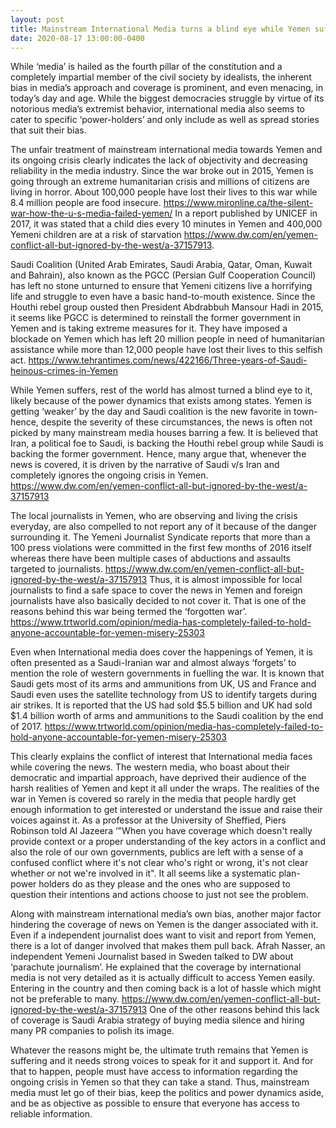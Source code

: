 ```yaml
---
layout: post
title: Mainstream International Media turns a blind eye while Yemen suffers
date: 2020-08-17 13:00:00-0400
---
```



While ‘media’ is hailed as the fourth pillar of the constitution and a completely impartial member of the civil society by idealists, the inherent bias in media’s approach and coverage is prominent, and even menacing, in today’s day and age. While the biggest democracies struggle by virtue of its notorious media’s extremist behavior, international media also seems to cater to specific ‘power-holders’ and only include as well as spread stories that suit their bias.

The unfair treatment of mainstream international media towards Yemen and its ongoing crisis clearly indicates the lack of objectivity and decreasing reliability in the media industry. Since the war broke out in 2015, Yemen is going through an extreme humanitarian crisis	 and millions of citizens are living in horror. About 100,000 people have lost their lives to this war while 8.4 million people are food insecure. https://www.mironline.ca/the-silent-war-how-the-u-s-media-failed-yemen/  In a report published by UNICEF in 2017, it was stated that a child dies every 10 minutes in Yemen and 400,000 Yemeni children are at a risk of starvation https://www.dw.com/en/yemen-conflict-all-but-ignored-by-the-west/a-37157913. 

Saudi Coalition (United Arab Emirates, Saudi Arabia, Qatar, Oman, Kuwait and Bahrain), also known as the PGCC (Persian Gulf Cooperation Council) has left no stone unturned to ensure that Yemeni citizens live a horrifying life and struggle to even have a basic hand-to-mouth existence. Since the Houthi rebel group ousted then President Abdrabbuh Mansour Hadi in 2015, it seems like PGCC is determined to reinstall the former government in Yemen and is taking extreme measures for it. They have imposed a blockade on Yemen which has left 20 million people in need of humanitarian assistance while more than 12,000 people have lost their lives to this selfish act. https://www.tehrantimes.com/news/422166/Three-years-of-Saudi-heinous-crimes-in-Yemen 

While Yemen suffers, rest of the world has almost turned a blind eye to it, likely because of the power dynamics that exists among states. Yemen is getting ‘weaker’ by the day and Saudi coalition is the new favorite in town- hence, despite the severity of these circumstances, the news is often not picked by many mainstream media houses barring a few. It is believed that Iran, a political foe to Saudi, is backing the Houthi rebel group while Saudi is backing the former government. Hence, many argue that, whenever the news is covered, it is driven by the narrative of Saudi v/s Iran and completely ignores the ongoing crisis in Yemen. https://www.dw.com/en/yemen-conflict-all-but-ignored-by-the-west/a-37157913 

The local journalists in Yemen, who are observing and living the crisis everyday, are also compelled to not report any of it because of the danger surrounding it. The Yemeni Journalist Syndicate reports that more than a 100 press violations were committed in the first few months of 2016 itself whereas there have been multiple cases of abductions and assaults targeted to journalists. https://www.dw.com/en/yemen-conflict-all-but-ignored-by-the-west/a-37157913 Thus, it is almost impossible for local journalists to find a safe space to cover the news in Yemen and foreign journalists have also basically decided to not cover it. That is one of the reasons behind this war being termed the ‘forgotten war’. https://www.trtworld.com/opinion/media-has-completely-failed-to-hold-anyone-accountable-for-yemen-misery-25303

Even when International media does cover the happenings of Yemen, it is often presented as a Saudi-Iranian war and almost always ‘forgets’ to mention the role of western governments in fuelling the war. It is known that Saudi gets most of its arms and ammunitions from UK, US and France and Saudi even uses the satellite technology from US to identify targets during air strikes. It is reported that the US had sold $5.5 billion and UK had sold $1.4 billion worth of arms and ammunitions to the Saudi coalition by the end of 2017. https://www.trtworld.com/opinion/media-has-completely-failed-to-hold-anyone-accountable-for-yemen-misery-25303 

This clearly explains the conflict of interest that International media faces while covering the news. The western media, who boast about their democratic and impartial approach, have deprived their audience of the harsh realities of Yemen and kept it all under the wraps. The realities of the war in Yemen is covered so rarely in the media that people hardly get enough information to get interested or understand the issue and raise their voices against it. As a professor at the University of Sheffied, Piers Robinson told Al Jazeera ‘"When you have coverage which doesn't really provide context or a proper understanding of the key actors in a conflict and also the role of our own governments, publics are left with a sense of a confused conflict where it's not clear who's right or wrong, it's not clear whether or not we're involved in it". It all seems like a systematic plan- power holders do as they please and the ones who are supposed to question their intentions and actions choose to just not see the problem.

Along with mainstream international media’s own bias, another major factor hindering the coverage of news on Yemen is the danger associated with it. Even if a independent journalist does want to visit and report from Yemen, there is a lot of danger involved that makes them pull back. Afrah Nasser, an independent Yemeni Journalist based in Sweden talked to DW about ‘parachute journalism’. He explained that the coverage by international media is not very detailed as it is actually difficult to access Yemen easily. Entering in the country and then coming back is a lot of hassle which might not be preferable to many. https://www.dw.com/en/yemen-conflict-all-but-ignored-by-the-west/a-37157913 One of the other reasons behind this lack of coverage is Saudi Arabia strategy of buying media silence and hiring many PR companies to polish its image.

Whatever the reasons might be, the ultimate truth remains that Yemen is suffering and it needs strong voices to speak for it and support it. And for that to happen, people must have access to information regarding the ongoing crisis in Yemen so that they can take a stand. Thus, mainstream media must let go of their bias, keep the politics and power dynamics aside, and be as objective as possible to ensure that everyone has access to reliable information. 

